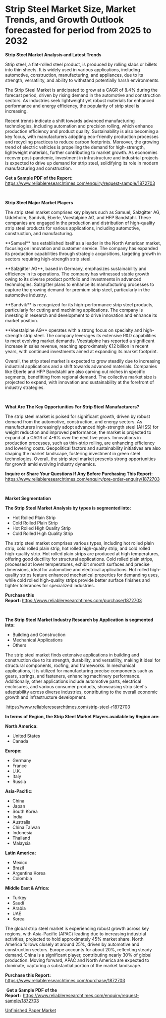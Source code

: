 <p><h1>Strip Steel Market Size, Market Trends, and Growth Outlook forecasted for period from 2025 to 2032</h1></p><p><strong>Strip Steel Market Analysis and Latest Trends</strong></p>
<p><p>Strip steel, a flat-rolled steel product, is produced by rolling slabs or billets into thin sheets. It is widely used in various applications, including automotive, construction, manufacturing, and appliances, due to its strength, versatility, and ability to withstand potentially harsh environments. </p><p>The Strip Steel Market is anticipated to grow at a CAGR of 8.4% during the forecast period, driven by rising demand in the automotive and construction sectors. As industries seek lightweight yet robust materials for enhanced performance and energy efficiency, the popularity of strip steel is increasing. </p><p>Recent trends indicate a shift towards advanced manufacturing technologies, including automation and precision rolling, which enhance production efficiency and product quality. Sustainability is also becoming a key focus, with manufacturers adopting eco-friendly production processes and recycling practices to reduce carbon footprints. Moreover, the growing trend of electric vehicles is propelling the demand for high-strength, lightweight materials, further contributing to market growth. As economies recover post-pandemic, investment in infrastructure and industrial projects is expected to drive up demand for strip steel, solidifying its role in modern manufacturing and construction.</p></p>
<p><strong>Get a Sample PDF of the Report:&nbsp;</strong> <a href="https://www.reliableresearchtimes.com/enquiry/request-sample/1872703?utm_campaign=3542&utm_medium=2&utm_source=Github&utm_content=ia&utm_term=31032025&utm_id=strip-steel">https://www.reliableresearchtimes.com/enquiry/request-sample/1872703</a></p>
<p>&nbsp;</p>
<p><strong>Strip Steel Major Market Players</strong></p>
<p><p>The strip steel market comprises key players such as Samuel, Salzgitter AG, Uddeholm, Sandvik, Eberle, Voestalpine AG, and HFP Bandstahl. These companies are engaged in the production and distribution of high-quality strip steel products for various applications, including automotive, construction, and manufacturing.</p><p>**Samuel** has established itself as a leader in the North American market, focusing on innovation and customer service. The company has expanded its production capabilities through strategic acquisitions, targeting growth in sectors requiring high-strength strip steel.</p><p>**Salzgitter AG**, based in Germany, emphasizes sustainability and efficiency in its operations. The company has witnessed stable growth owing to its diverse product portfolio and investments in advanced technologies. Salzgitter plans to enhance its manufacturing processes to capture the growing demand for premium strip steel, particularly in the automotive industry.</p><p>**Sandvik** is recognized for its high-performance strip steel products, particularly for cutting and machining applications. The company is investing in research and development to drive innovation and enhance its market position.</p><p>**Voestalpine AG** operates with a strong focus on specialty and high-strength strip steel. The company leverages its extensive R&D capabilities to meet evolving market demands. Voestalpine has reported a significant increase in sales revenue, reaching approximately €12 billion in recent years, with continued investments aimed at expanding its market footprint.</p><p>Overall, the strip steel market is expected to grow steadily due to increasing industrial applications and a shift towards advanced materials. Companies like Eberle and HFP Bandstahl are also carving out niches in specific segments, benefitting from regional demand. The collective market size is projected to expand, with innovation and sustainability at the forefront of industry strategies.</p></p>
<p>&nbsp;</p>
<p><strong>What Are The Key Opportunities For Strip Steel Manufacturers?</strong></p>
<p><p>The strip steel market is poised for significant growth, driven by robust demand from the automotive, construction, and energy sectors. As manufacturers increasingly adopt advanced high-strength steel (AHSS) for weight reduction and improved performance, the market is projected to expand at a CAGR of 4-6% over the next five years. Innovations in production processes, such as thin-strip rolling, are enhancing efficiency and lowering costs. Geopolitical factors and sustainability initiatives are also shaping the market landscape, fostering investment in green steel technologies. Overall, the strip steel market presents strong opportunities for growth amid evolving industry dynamics.</p></p>
<p><strong>Inquire or Share Your Questions If Any Before Purchasing This Report:</strong> <a href="https://www.reliableresearchtimes.com/enquiry/pre-order-enquiry/1872703?utm_campaign=3542&utm_medium=2&utm_source=Github&utm_content=ia&utm_term=31032025&utm_id=strip-steel">https://www.reliableresearchtimes.com/enquiry/pre-order-enquiry/1872703</a></p>
<p>&nbsp;</p>
<p><strong>Market Segmentation</strong></p>
<p><strong>The Strip Steel Market Analysis by types is segmented into:</strong></p>
<p><ul><li>Hot Rolled Plain Strip</li><li>Cold Rolled Plain Strip</li><li>Hot Rolled High Quality Strip</li><li>Cold Rolled High Quality Strip</li></ul></p>
<p><p>The strip steel market comprises various types, including hot rolled plain strip, cold rolled plain strip, hot rolled high-quality strip, and cold rolled high-quality strip. Hot rolled plain strips are produced at high temperatures, offering good ductility for structural applications. Cold rolled plain strips, processed at lower temperatures, exhibit smooth surfaces and precise dimensions, ideal for automotive and electrical applications. Hot rolled high-quality strips feature enhanced mechanical properties for demanding uses, while cold rolled high-quality strips provide better surface finishes and tighter tolerances for specialized industries.</p></p>
<p><strong>Purchase this Report:&nbsp;</strong><a href="https://www.reliableresearchtimes.com/purchase/1872703?utm_campaign=3542&utm_medium=2&utm_source=Github&utm_content=ia&utm_term=31032025&utm_id=strip-steel">https://www.reliableresearchtimes.com/purchase/1872703</a></p>
<p>&nbsp;</p>
<p><strong>The Strip Steel Market Industry Research by Application is segmented into:</strong></p>
<p><ul><li>Building and Construction</li><li>Mechanical Applications</li><li>Others</li></ul></p>
<p><p>The strip steel market finds extensive applications in building and construction due to its strength, durability, and versatility, making it ideal for structural components, roofing, and frameworks. In mechanical applications, it is utilized for manufacturing precise components such as gears, springs, and fasteners, enhancing machinery performance. Additionally, other applications include automotive parts, electrical enclosures, and various consumer products, showcasing strip steel's adaptability across diverse industries, contributing to the overall economic growth and infrastructure development.</p></p>
<p><a href="https://www.reliableresearchtimes.com/strip-steel-r1872703?utm_campaign=3542&utm_medium=2&utm_source=Github&utm_content=ia&utm_term=31032025&utm_id=strip-steel">&nbsp;https://www.reliableresearchtimes.com/strip-steel-r1872703</a></p>
<p><strong>In terms of Region, the Strip Steel Market Players available by Region are:</strong></p>
<p>
    <p> <strong> North America: </strong>
        <ul>
            <li>United States</li>
            <li>Canada</li>
        </ul>
        </p> 
    <p> <strong> Europe: </strong>
        <ul>
            <li>Germany</li>
            <li>France</li>
            <li>U.K.</li>
            <li>Italy</li>
            <li>Russia</li>
        </ul>
        </p> 
    <p> <strong> Asia-Pacific: </strong>
        <ul>
            <li>China</li>
            <li>Japan</li>
            <li>South Korea</li>
            <li>India</li>
            <li>Australia</li>
            <li>China Taiwan</li>
            <li>Indonesia</li>
            <li>Thailand</li>
            <li>Malaysia</li>
        </ul>
        </p> 
    <p> <strong> Latin America: </strong>
        <ul>
            <li>Mexico</li>
            <li>Brazil</li>
            <li>Argentina Korea</li>
            <li>Colombia</li>
        </ul>
        </p> 
    <p> <strong> Middle East & Africa: </strong>
        <ul>
            <li>Turkey</li>
            <li>Saudi</li>
            <li>Arabia</li>
            <li>UAE</li>
            <li>Korea</li>
        </ul>
    </p>
    </p>
<p><p>The global strip steel market is experiencing robust growth across key regions, with Asia-Pacific (APAC) leading due to increasing industrial activities, projected to hold approximately 45% market share. North America follows closely at around 25%, driven by automotive and construction sectors. Europe accounts for about 20%, reflecting steady demand. China is a significant player, contributing nearly 30% of global production. Moving forward, APAC and North America are expected to dominate, capturing a substantial portion of the market landscape.</p></p>
<p><strong>Purchase this Report: </strong><a href="https://www.reliableresearchtimes.com/purchase/1872703?utm_campaign=3542&utm_medium=2&utm_source=Github&utm_content=ia&utm_term=31032025&utm_id=strip-steel">https://www.reliableresearchtimes.com/purchase/1872703</a></p>
<p>&nbsp;<strong>Get a Sample PDF of the Report:&nbsp;&nbsp;</strong><a href="https://www.reliableresearchtimes.com/enquiry/request-sample/1872703?utm_campaign=3542&utm_medium=2&utm_source=Github&utm_content=ia&utm_term=31032025&utm_id=strip-steel">https://www.reliableresearchtimes.com/enquiry/request-sample/1872703</a></p>
<p><strong></strong></p>
<p><p><a href="https://github.com/lemiranajd/Market-Research-Report-List-1/blob/main/unfinished-paper-market.md?utm_campaign=3542&utm_medium=2&utm_source=Github&utm_content=ia&utm_term=31032025&utm_id=strip-steel">Unfinished Paper Market</a></p></p>